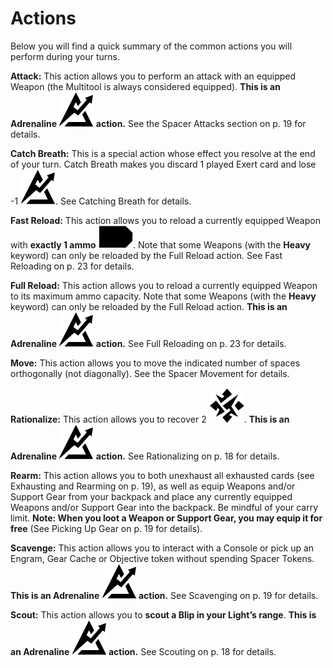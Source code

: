 # Actions

Below you will find a quick summary of the common
actions you will perform during your turns.

**Attack:** This action allows you to perform an attack
with an equipped Weapon (the Multitool is always
considered equipped). **This is an Adrenaline ![Adrenaline Icon](svg/icon-adrenaline.svg)
action.** See the Spacer Attacks section on p. 19
for details.

**Catch Breath:** This is a special action whose effect
you resolve at the end of your turn. Catch Breath
makes you discard 1 played Exert card and lose -1 ![Adrenaline Icon](svg/icon-adrenaline.svg "Adrenaline").
See Catching Breath for details.

**Fast Reload:** This action allows you to reload a currently equipped Weapon with **exactly 1 ammo ![Ammo Icon](svg/icon-ammo.svg)**.
Note that some Weapons (with the **Heavy** keyword)
can only be reloaded by the Full Reload action.
See Fast Reloading on p. 23 for details.

**Full Reload:** This action allows you to reload a currently equipped Weapon to its maximum ammo
capacity. Note that some Weapons (with the **Heavy**
keyword) can only be reloaded by the Full Reload
action. **This is an Adrenaline ![Adrenaline Icon](svg/icon-adrenaline.svg) action.** See Full
Reloading on p. 23 for details.

**Move:** This action allows you to move the indicated
number of spaces orthogonally (not diagonally).
See the Spacer Movement for details.

**Rationalize:** This action allows you to recover 2 ![Stress Icon](svg/icon-stress.svg "Stress").
**This is an Adrenaline ![Adrenaline Icon](svg/icon-adrenaline.svg) action.** See Rationalizing
on p. 18 for details.

**Rearm:** This action allows you to both unexhaust
all exhausted cards (see Exhausting and Rearming
on p. 19), as well as equip Weapons and/or Support
Gear from your backpack and place any currently
equipped Weapons and/or Support Gear into the
backpack. Be mindful of your carry limit. **Note:
When you loot a Weapon or Support Gear, you
may equip it for free** (See Picking Up Gear on p. 19
for details).

**Scavenge:** This action allows you to interact with
a Console or pick up an Engram, Gear Cache or Objective token without spending Spacer Tokens.
**This is an Adrenaline ![Adrenaline Icon](svg/icon-adrenaline.svg) action.** See Scavenging
on p. 19 for details.

**Scout:** This action allows you to **scout a Blip
in your Light’s range**. **This is an Adrenaline ![Adrenaline Icon](svg/icon-adrenaline.svg)
action.** See Scouting on p. 18 for details.